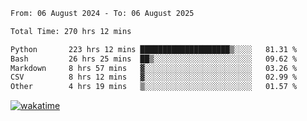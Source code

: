 <!--START_SECTION:waka-->

```txt
From: 06 August 2024 - To: 06 August 2025

Total Time: 270 hrs 12 mins

Python       223 hrs 12 mins ████████████████████▒░░░░   81.31 %
Bash         26 hrs 25 mins  ██▒░░░░░░░░░░░░░░░░░░░░░░   09.62 %
Markdown     8 hrs 57 mins   ▓░░░░░░░░░░░░░░░░░░░░░░░░   03.26 %
CSV          8 hrs 12 mins   ▓░░░░░░░░░░░░░░░░░░░░░░░░   02.99 %
Other        4 hrs 19 mins   ▒░░░░░░░░░░░░░░░░░░░░░░░░   01.57 %
```

<!--END_SECTION:waka-->
[![wakatime](https://wakatime.com/badge/user/5f89a63a-5294-4958-ad30-2b3455e63f2a.svg)](https://wakatime.com/@5f89a63a-5294-4958-ad30-2b3455e63f2a)
